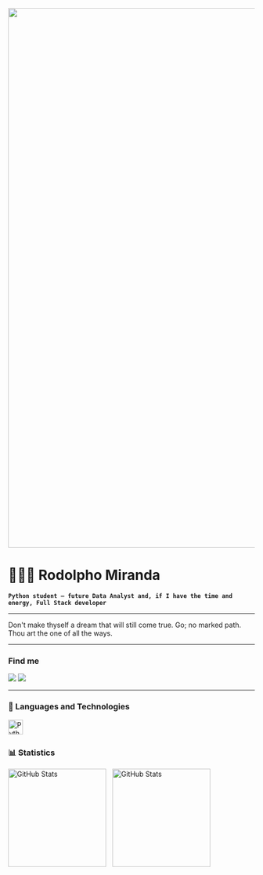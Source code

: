 <div align="center">
  <img src="https://github.com/user-attachments/assets/d74c92f7-625b-4f6a-8ae3-b811c0906d21" width="1100px" />
</div>



# 🧑🏾‍💻 Rodolpho Miranda


**`Python student – ​​future Data Analyst and, if I have the time and energy, Full Stack developer`**


---

Don't make thyself a dream that will still come true. Go; no marked path. Thou art the one of all the ways.

---

### Find me


<div>
<a href="https://www.linkedin.com/in/rodolpho-miranda-3a2435137/" target="_blank"><img src="https://img.shields.io/badge/-LinkedIn-%230077B5?style=for-the-badge&logo=linkedin&logoColor=white" target="_blank"></a> <a href="https://instagram.com/rodolphodemiranda" target="_blank"><img src="https://img.shields.io/badge/-Instagram-%23E4405F?style=for-the-badge&logo=instagram&logoColor=white" target="_blank"></a>
</div>

---

### 🤖 Languages ​​and Technologies


<img 
    align="left" 
    alt="Python" 
    title="Python"
    width="30px" 
    style="padding-right: 10px;" 
    src="https://cdn.jsdelivr.net/gh/devicons/devicon@latest/icons/python/python-original.svg" 
/>

<br/>
<br/>

### 📊 Statistics

<p>
  <img 
    align="left" 
    alt="GitHub Stats" 
    height="200" 
    style="padding-right: 10px;" 
    src="https://github-readme-stats.vercel.app/api?username=Rodolpho-Miranda&show_icons=true&theme=dracula&include_all_commits=true" 
  />

<img 
      align="left" 
      alt="GitHub Stats" 
      height="200" 
      src="https://github-readme-stats.vercel.app/api/top-langs/?username=Rodolpho-Miranda&theme=dracula&layout=compact&custom_title=Tecnologias&langs_count=9" 
  />

</p>
